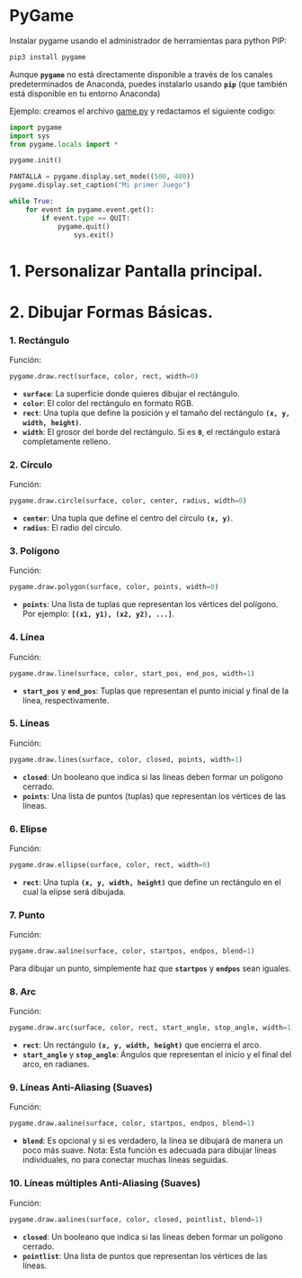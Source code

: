 # PyGame

Instalar pygame usando el administrador de herramientas para python PIP:

```bash
pip3 install pygame
```

Aunque **`pygame`** no está directamente disponible a través de los canales predeterminados de Anaconda, puedes instalarlo usando **`pip`** (que también está disponible en tu entorno Anaconda)

Ejemplo: creamos el archivo [game.py](http://game.py) y redactamos el siguiente codigo:

```python
import pygame
import sys
from pygame.locals import *

pygame.init()

PANTALLA = pygame.display.set_mode((500, 400))
pygame.display.set_caption("Mi primer Juego")

while True:
    for event in pygame.event.get():
        if event.type == QUIT:
            pygame.quit()
	            sys.exit()
```

# 1. Personalizar Pantalla principal.

# 2. Dibujar Formas Básicas.

### **1. Rectángulo**

Función:

```python
pygame.draw.rect(surface, color, rect, width=0)
```

- **`surface`**: La superficie donde quieres dibujar el rectángulo.
- **`color`**: El color del rectángulo en formato RGB.
- **`rect`**: Una tupla que define la posición y el tamaño del rectángulo **`(x, y, width, height)`**.
- **`width`**: El grosor del borde del rectángulo. Si es **`0`**, el rectángulo estará completamente relleno.

### **2. Círculo**

Función:

```python
pygame.draw.circle(surface, color, center, radius, width=0)
```

- **`center`**: Una tupla que define el centro del círculo **`(x, y)`**.
- **`radius`**: El radio del círculo.

### **3. Polígono**

Función:

```python
pygame.draw.polygon(surface, color, points, width=0)
```

- **`points`**: Una lista de tuplas que representan los vértices del polígono. Por ejemplo: **`[(x1, y1), (x2, y2), ...]`**.

### **4. Línea**

Función:

```python
pygame.draw.line(surface, color, start_pos, end_pos, width=1)
```

- **`start_pos`** y **`end_pos`**: Tuplas que representan el punto inicial y final de la línea, respectivamente.

### **5. Líneas**

Función:

```python
pygame.draw.lines(surface, color, closed, points, width=1)
```

- **`closed`**: Un booleano que indica si las líneas deben formar un polígono cerrado.
- **`points`**: Una lista de puntos (tuplas) que representan los vértices de las líneas.

### **6. Elipse**

Función:

```python
pygame.draw.ellipse(surface, color, rect, width=0)
```

- **`rect`**: Una tupla **`(x, y, width, height)`** que define un rectángulo en el cual la elipse será dibujada.

### **7. Punto**

Función:

```python
pygame.draw.aaline(surface, color, startpos, endpos, blend=1)
```

Para dibujar un punto, simplemente haz que **`startpos`** y **`endpos`** sean iguales.

### **8. Arc**

Función:

```python
pygame.draw.arc(surface, color, rect, start_angle, stop_angle, width=1)
```

- **`rect`**: Un rectángulo **`(x, y, width, height)`** que encierra el arco.
- **`start_angle`** y **`stop_angle`**: Ángulos que representan el inicio y el final del arco, en radianes.

### **9. Líneas Anti-Aliasing (Suaves)**

Función:

```python
pygame.draw.aaline(surface, color, startpos, endpos, blend=1)
```

- **`blend`**: Es opcional y si es verdadero, la línea se dibujará de manera un poco más suave. Nota: Esta función es adecuada para dibujar líneas individuales, no para conectar muchas líneas seguidas.

### **10. Líneas múltiples Anti-Aliasing (Suaves)**

Función:

```python
pygame.draw.aalines(surface, color, closed, pointlist, blend=1)
```

- **`closed`**: Un booleano que indica si las líneas deben formar un polígono cerrado.
- **`pointlist`**: Una lista de puntos que representan los vértices de las líneas.